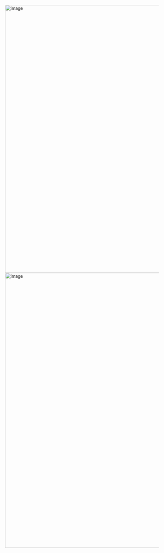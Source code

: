 <img width="1800" height="875" alt="image" src="https://github.com/user-attachments/assets/2f1dbfa6-0a6b-45f0-a656-1913b4c3ddad" />
<img width="1771" height="898" alt="image" src="https://github.com/user-attachments/assets/65f0fb81-5030-4209-8274-451bdad6c2b7" />





